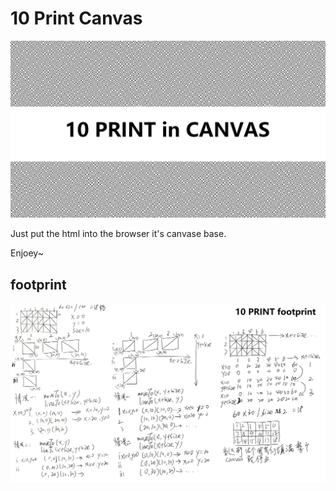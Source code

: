 # 10 Print Canvas

![cover](./cover.png)

Just put the html into the browser
it's canvase base.

Enjoey~

## footprint
![cover](./footprint.png)